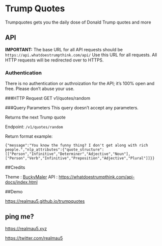# Trump Quotes
Trumpquotes gets you the daily dose of Donald Trump quotes and more


## API

**IMPORTANT:** The base URL for all API requests should be `https://api.whatdoestrumpthink.com/api/`
Use this URL for all requests. All HTTP requests will be redirected over to HTTPS.

### Authentication
There is no authentication or authroization for the API; it’s 100% open and free. Please don’t abuse your use.

###HTTP Request
GET v1/quotes/random

###Query Parameters
This query doesn’t accept any parameters.

Returns the next Trump quote

Endpoint: `/v1/quotes/random`

Return format example: 

    {"message":"You know the funny thing? I don't get along with rich people.","nlp_attributes":{"quote_structure":[["Person","Infinitive","Determiner","Adjective","Noun"],["Person","Verb","Infinitive","Preposition","Adjective","Plural"]]}}


##Credits


Theme : [BuckyMaler](https://github.com/BuckyMaler)
API   : https://whatdoestrumpthink.com/api-docs/index.html

##Demo

https://realmau5.github.io/trumpquotes

## ping me?


https://realmau5.xyz 

https://twitter.com/realmau5
